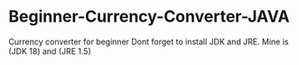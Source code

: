 # Beginner-Currency-Converter-JAVA
Currency converter for beginner
Dont forget to install JDK and JRE. Mine is (JDK 18) and (JRE 1.5)
